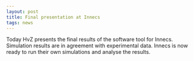 ```yaml
---
layout: post
title: Final presentation at Innecs
tags: news
---
```


Today HvZ presents the final results of the software tool
for Innecs. Simulation results are in agreement with experimental data. Innecs
is now ready to run their own simulations and analyse the results.</p>
